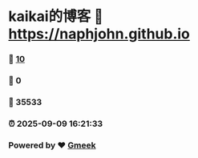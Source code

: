 # kaikai的博客 :link: https://naphjohn.github.io 
### :page_facing_up: [10](https://naphjohn.github.io/tag.html) 
### :speech_balloon: 0 
### :hibiscus: 35533 
### :alarm_clock: 2025-09-09 16:21:33 
### Powered by :heart: [Gmeek](https://github.com/Meekdai/Gmeek)
